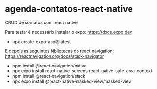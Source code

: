# agenda-contatos-react-native
CRUD de contatos com react native

Para testar é necessário instalar o expo: https://docs.expo.dev
  - npx create-expo-app@latest

E depois as seguintes bibliotecas do react navigation: https://reactnavigation.org/docs/stack-navigator
  - npm install @react-navigation/native
  - npx expo install react-native-screens react-native-safe-area-context
  - npm install @react-navigation/stack
  - npx expo install @react-native-masked-view/masked-view
